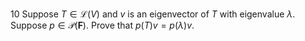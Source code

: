 10 Suppose $T \in \mathcal{L}(V)$ and $v$ is an eigenvector of $T$ with eigenvalue $\lambda$. Suppose $p \in \mathcal{P}(\mathbf{F})$. Prove that $p(T) v=p(\lambda) v$.
